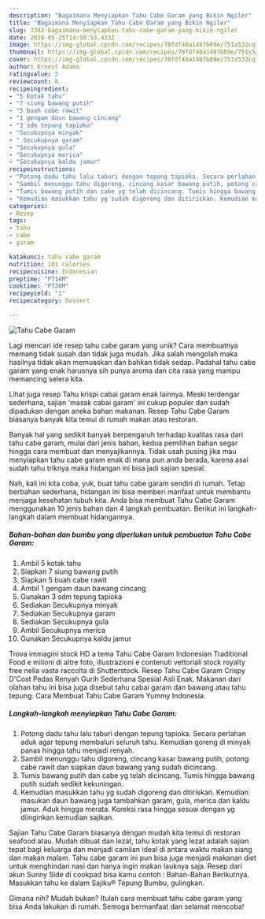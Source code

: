 ```yaml
---
description: "Bagaimana Menyiapkan Tahu Cabe Garam yang Bikin Ngiler"
title: "Bagaimana Menyiapkan Tahu Cabe Garam yang Bikin Ngiler"
slug: 3382-bagaimana-menyiapkan-tahu-cabe-garam-yang-bikin-ngiler
date: 2020-05-25T14:58:53.433Z
image: https://img-global.cpcdn.com/recipes/78fdf40a1487b09e/751x532cq70/tahu-cabe-garam-foto-resep-utama.jpg
thumbnail: https://img-global.cpcdn.com/recipes/78fdf40a1487b09e/751x532cq70/tahu-cabe-garam-foto-resep-utama.jpg
cover: https://img-global.cpcdn.com/recipes/78fdf40a1487b09e/751x532cq70/tahu-cabe-garam-foto-resep-utama.jpg
author: Ernest Adams
ratingvalue: 3
reviewcount: 8
recipeingredient:
- "5 kotak tahu"
- "7 siung bawang putih"
- "5 buah cabe rawit"
- "1 gengam daun bawang cincang"
- "3 sdm tepung tapioka"
- "Secukupnya minyak"
- " Secukupnya garam"
- "Secukupnya gula"
- "Secukupnya merica"
- "Secukupnya kaldu jamur"
recipeinstructions:
- "Potong dadu tahu lalu taburi dengan tepung tapioka. Secara perlahan aduk agar tepung membaluri seluruh tahu. Kemudian goreng di minyak panas hingga tahu menjadi renyah."
- "Sambil menunggu tahu digoreng, cincang kasar bawang putih, potong cabe rawit dan siapkan daun bawang yang sudah dicincang."
- "Tumis bawang putih dan cabe yg telah dicincang. Tumis hingga bawang putih sudah sedikit kekuningan."
- "Kemudian masukkan tahu yg sudah digoreng dan ditiriskan. Kemudian masukan daun bawang juga tambahkan garam, gula, merica dan kaldu jamur. Aduk hingga merata. Koreksi rasa hingga sesuai dengan yg diinginkan kemudian sajikan."
categories:
- Resep
tags:
- tahu
- cabe
- garam

katakunci: tahu cabe garam 
nutrition: 101 calories
recipecuisine: Indonesian
preptime: "PT14M"
cooktime: "PT38M"
recipeyield: "1"
recipecategory: Dessert

---
```



![Tahu Cabe Garam](https://img-global.cpcdn.com/recipes/78fdf40a1487b09e/751x532cq70/tahu-cabe-garam-foto-resep-utama.jpg)

Lagi mencari ide resep tahu cabe garam yang unik? Cara membuatnya memang tidak susah dan tidak juga mudah. Jika salah mengolah maka hasilnya tidak akan memuaskan dan bahkan tidak sedap. Padahal tahu cabe garam yang enak harusnya sih punya aroma dan cita rasa yang mampu memancing selera kita.

Lihat juga resep Tahu krispi cabai garam enak lainnya. Meski terdengar sederhana, sajian &#39;masak cabai garam&#39; ini cukup populer dan sudah dipadukan dengan aneka bahan makanan. Resep Tahu Cabe Garam biasanya banyak kita temui di rumah makan atau restoran.

Banyak hal yang sedikit banyak berpengaruh terhadap kualitas rasa dari tahu cabe garam, mulai dari jenis bahan, kedua pemilihan bahan segar hingga cara membuat dan menyajikannya. Tidak usah pusing jika mau menyiapkan tahu cabe garam enak di mana pun anda berada, karena asal sudah tahu triknya maka hidangan ini bisa jadi sajian spesial.


Nah, kali ini kita coba, yuk, buat tahu cabe garam sendiri di rumah. Tetap berbahan sederhana, hidangan ini bisa memberi manfaat untuk membantu menjaga kesehatan tubuh kita. Anda bisa membuat Tahu Cabe Garam menggunakan 10 jenis bahan dan 4 langkah pembuatan. Berikut ini langkah-langkah dalam membuat hidangannya.

<!--inarticleads1-->

##### Bahan-bahan dan bumbu yang diperlukan untuk pembuatan Tahu Cabe Garam:

1. Ambil 5 kotak tahu
1. Siapkan 7 siung bawang putih
1. Siapkan 5 buah cabe rawit
1. Ambil 1 gengam daun bawang cincang
1. Gunakan 3 sdm tepung tapioka
1. Sediakan Secukupnya minyak
1. Sediakan  Secukupnya garam
1. Sediakan Secukupnya gula
1. Ambil Secukupnya merica
1. Gunakan Secukupnya kaldu jamur


Trova immagini stock HD a tema Tahu Cabe Garam Indonesian Traditional Food e milioni di altre foto, illustrazioni e contenuti vettoriali stock royalty free nella vasta raccolta di Shutterstock. Resep Tahu Cabe Garam Crispy D&#39;Cost Pedas Renyah Gurih Sederhana Spesial Asli Enak. Makanan dari olahan tahu ini bisa juga disebut tahu cabai garam dan bawang atau tahu tepung. Cara Membuat Tahu Cabe Garam Yummy Indonesia. 

<!--inarticleads2-->

##### Langkah-langkah menyiapkan Tahu Cabe Garam:

1. Potong dadu tahu lalu taburi dengan tepung tapioka. Secara perlahan aduk agar tepung membaluri seluruh tahu. Kemudian goreng di minyak panas hingga tahu menjadi renyah.
1. Sambil menunggu tahu digoreng, cincang kasar bawang putih, potong cabe rawit dan siapkan daun bawang yang sudah dicincang.
1. Tumis bawang putih dan cabe yg telah dicincang. Tumis hingga bawang putih sudah sedikit kekuningan.
1. Kemudian masukkan tahu yg sudah digoreng dan ditiriskan. Kemudian masukan daun bawang juga tambahkan garam, gula, merica dan kaldu jamur. Aduk hingga merata. Koreksi rasa hingga sesuai dengan yg diinginkan kemudian sajikan.


Sajian Tahu Cabe Garam biasanya dengan mudah kita temui di restoran seafood atau. Mudah dibuat dan lezat, tahu kotak yang lezat adalah sajian tepat bagi keluarga dan menjadi camilan ideal di antara waktu makan siang dan makan malam. Tahu cabe garam ini pun bisa juga menjadi makanan diet untuk menghindari nasi dan hanya ingin makan lauknya saja. Resep dari akun Sunny Side di cookpad bisa kamu contoh : Bahan-Bahan  Berikutnya. Masukkan tahu ke dalam Sajiku® Tepung Bumbu, gulingkan. 

Gimana nih? Mudah bukan? Itulah cara membuat tahu cabe garam yang bisa Anda lakukan di rumah. Semoga bermanfaat dan selamat mencoba!
